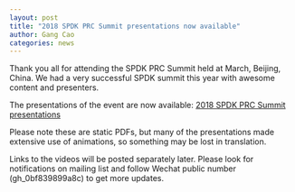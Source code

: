 ```yaml
---
layout: post
title: "2018 SPDK PRC Summit presentations now available"
author: Gang Cao
categories: news
---
```


Thank you all for attending the SPDK PRC Summit held at March, Beijing, China.
We had a very successful SPDK summit this year with awesome content and presenters.

The presentations of the event are now available: [2018 SPDK PRC Summit presentations](../../../../../summit/cn/2018/)

Please note these are static PDFs, but many of the presentations made extensive use of animations,
so something may be lost in translation.

Links to the videos will be posted separately later.
Please look for notifications on mailing list and follow Wechat public number (gh_0bf839899a8c) to get more updates.
